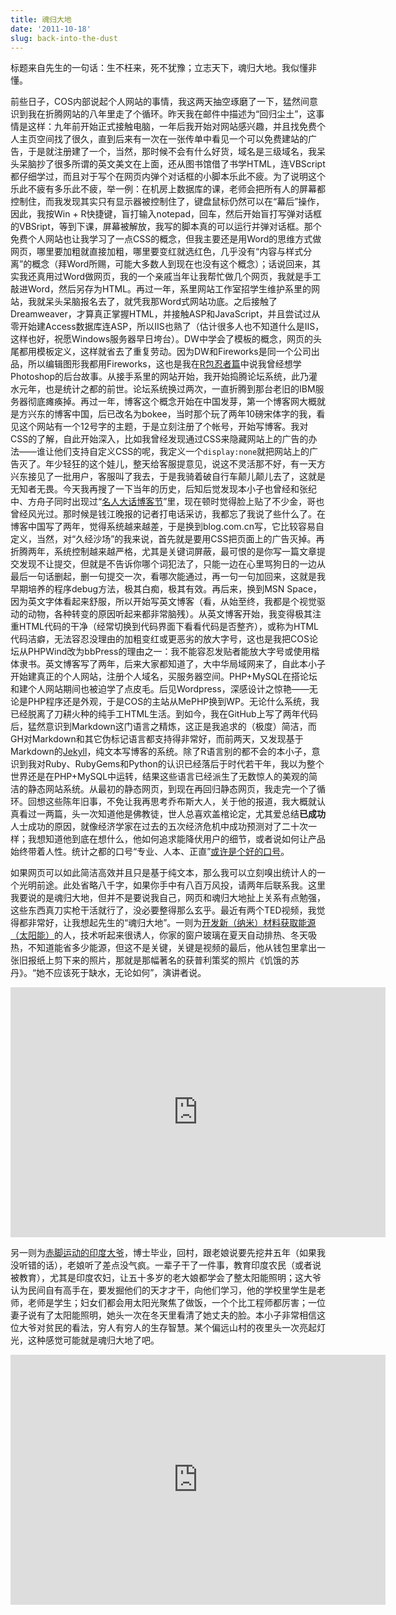 ```yaml
---
title: 魂归大地
date: '2011-10-18'
slug: back-into-the-dust
---
```


标题来自先生的一句话：生不枉来，死不犹豫；立志天下，魂归大地。我似懂非懂。

前些日子，COS内部说起个人网站的事情，我这两天抽空琢磨了一下，猛然间意识到我在折腾网站的八年里走了个循环。昨天我在邮件中描述为“回归尘土”，这事情是这样：九年前开始正式接触电脑，一年后我开始对网站感兴趣，并且找免费个人主页空间找了很久，直到后来有一次在一张传单中看见一个可以免费建站的广告，于是就注册建了一个，当然，那时候不会有什么好货，域名是三级域名，我呆头呆脑抄了很多所谓的英文美文在上面，还从图书馆借了书学HTML，连VBScript都仔细学过，而且对于写个在网页内弹个对话框的小脚本乐此不疲。为了说明这个乐此不疲有多乐此不疲，举一例：在机房上数据库的课，老师会把所有人的屏幕都控制住，而我发现其实只有显示器被控制住了，键盘鼠标仍然可以在“幕后”操作，因此，我按Win + R快捷键，盲打输入notepad，回车，然后开始盲打写弹对话框的VBSript，等到下课，屏幕被解放，我写的脚本真的可以运行并弹对话框。那个免费个人网站也让我学习了一点CSS的概念，但我主要还是用Word的思维方式做网页，哪里要加粗就直接加粗，哪里要变红就选红色，几乎没有“内容与样式分离”的概念（拜Word所赐，可能大多数人到现在也没有这个概念）；话说回来，其实我还真用过Word做网页，我的一个亲戚当年让我帮忙做几个网页，我就是手工敲进Word，然后另存为HTML。再过一年，系里网站工作室招学生维护系里的网站，我就呆头呆脑报名去了，就凭我那Word式网站功底。之后接触了Dreamweaver，才算真正掌握HTML，并接触ASP和JavaScript，并且尝试过从零开始建Access数据库连ASP，所以IIS也熟了（估计很多人也不知道什么是IIS，这样也好，祝愿Windows服务器早日垮台）。DW中学会了模板的概念，网页的头尾都用模板定义，这样就省去了重复劳动。因为DW和Fireworks是同一个公司出品，所以编辑图形我都用Fireworks，这也是我在[R包忍者篇](https://cosx.org/2011/05/write-r-packages-like-a-ninja/)中说我曾经想学Photoshop的后台故事。从接手系里的网站开始，我开始捣腾论坛系统，此乃灌水元年，也是统计之都的前世。论坛系统换过两次，一直折腾到那台老旧的IBM服务器彻底瘫痪掉。再过一年，博客这个概念开始在中国发芽，第一个博客网大概就是方兴东的博客中国，后已改名为bokee，当时那个玩了两年10磅宋体字的我，看见这个网站有一个12号字的主题，于是立刻注册了个帐号，开始写博客。我对CSS的了解，自此开始深入，比如我曾经发现通过CSS来隐藏网站上的广告的办法——谁让他们支持自定义CSS的呢，我定义一个`display:none`就把网站上的广告灭了。年少轻狂的这个娃儿，整天给客服提意见，说这不灵活那不好，有一天方兴东接见了一批用户，客服叫了我去，于是我骑着破自行车颠儿颠儿去了，这就是无知者无畏。今天我再搜了一下当年的历史，后知后觉发现本小子也曾经和张纪中、方舟子同时出现过“[名人大话博客节](http://www.zjol.com.cn/05qianbao/system/2006/04/25/006589310.shtml)”里，现在顿时觉得脸上贴了不少金，哥也曾经风光过。那时候是钱江晚报的记者打电话采访，我都忘了我说了些什么了。在博客中国写了两年，觉得系统越来越差，于是换到blog.com.cn写，它比较容易自定义，当然，对“久经沙场”的我来说，首先就是要用CSS把页面上的广告灭掉。再折腾两年，系统控制越来越严格，尤其是关键词屏蔽，最可恨的是你写一篇文章提交发现不让提交，但就是不告诉你哪个词犯法了，只能一边在心里骂狗日的一边从最后一句话删起，删一句提交一次，看哪次能通过，再一句一句加回来，这就是我早期培养的程序debug方法，极其白痴，极其有效。再后来，换到MSN Space，因为英文字体看起来舒服，所以开始写英文博客（看，从始至终，我都是个视觉驱动的动物，各种转变的原因听起来都非常脑残）。从英文博客开始，我变得极其注重HTML代码的干净（经常切换到代码界面下看看代码是否整齐），或称为HTML代码洁癖，无法容忍没理由的加粗变红或更恶劣的放大字号，这也是我把COS论坛从PHPWind改为bbPress的理由之一：我不能容忍发贴者能放大字号或使用楷体隶书。英文博客写了两年，后来大家都知道了，大中华局域网来了，自此本小子开始建真正的个人网站，注册个人域名，买服务器空间。PHP+MySQL在搭论坛和建个人网站期间也被迫学了点皮毛。后见Wordpress，深感设计之惊艳——无论是PHP程序还是外观，于是COS的主站从MePHP换到WP。无论什么系统，我已经脱离了刀耕火种的纯手工HTML生活。到如今，我在GitHub上写了两年代码后，猛然意识到Markdown这门语言之精炼，这正是我追求的（极度）简洁，而GH对Markdown和其它伪标记语言都支持得非常好，而前两天，又发现基于Markdown的[Jekyll](https://github.com/mojombo/jekyll/)，纯文本写博客的系统。除了R语言别的都不会的本小子，意识到我对Ruby、RubyGems和Python的认识已经落后于时代若干年，我以为整个世界还是在PHP+MySQL中运转，结果这些语言已经派生了无数惊人的美观的简洁的静态网站系统。从最初的静态网页，到现在再回归静态网页，我走完一个了循环。回想这些陈年旧事，不免让我再思考乔布斯大人，关于他的报道，我大概就认真看过一两篇，头一次知道他是佛教徒，世人总喜欢盖棺论定，尤其爱总结**已成功**人士成功的原因，就像经济学家在过去的五次经济危机中成功预测对了二十次一样；我想知道他到底在想什么，他如何追求能降伏用户的细节，或者说如何让产品始终带着人性。统计之都的口号“专业、人本、正直”[或许是个好的口号](https://cosx.org/2011/05/a-letter-to-yihui-xie-and-cos/)。

如果网页可以如此简洁高效并且只是基于纯文本，那么我可以立刻嗅出统计人的一个光明前途。此处省略八千字，如果你手中有八百万风投，请两年后联系我。这里我要说的是魂归大地，但并不是要说我自己，网页和魂归大地扯上关系有点勉强，这些东西真刀实枪干活就行了，没必要整得那么玄乎。最近有两个TED视频，我觉得都非常好，让我想起先生的“魂归大地”。一则为[开发新（纳米）材料获取能源（太阳能）](http://www.ted.com/talks/justin_hall_tipping_freeing_energy_from_the_grid.html)的人，技术听起来很诱人，你家的窗户玻璃在夏天自动排热、冬天吸热，不知道能省多少能源，但这不是关键，关键是视频的最后，他从钱包里拿出一张旧报纸上剪下来的照片，那就是那幅著名的获普利策奖的照片《饥饿的苏丹》。“她不应该死于缺水，无论如何”，演讲者说。

<iframe src="https://embed.ted.com/talks/justin_hall_tipping_freeing_energy_from_the_grid" width="600" height="400" frameborder="0" scrolling="no" allowfullscreen></iframe>

另一则为[赤脚运动的印度大爷](http://www.ted.com/talks/bunker_roy.html)，博士毕业，回村，跟老娘说要先挖井五年（如果我没听错的话），老娘听了差点没气疯。一辈子干了一件事，教育印度农民（或者说被教育），尤其是印度农妇，让五十多岁的老大娘都学会了整太阳能照明；这大爷认为民间自有高手在，要发掘他们的天才才干，向他们学习，他的学校里学生是老师，老师是学生；妇女们都会用太阳光聚焦了做饭，一个个比工程师都厉害；一位妻子说有了太阳能照明，她头一次在冬天里看清了她丈夫的脸。本小子非常相信这位大爷对贫民的看法，穷人有穷人的生存智慧。某个偏远山村的夜里头一次亮起灯光，这种感觉可能就是魂归大地了吧。

<iframe src="https://embed.ted.com/talks/bunker_roy" width="600" height="400" frameborder="0" scrolling="no" allowfullscreen></iframe>
